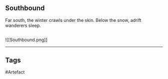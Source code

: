 ## Southbound
Far south, the winter crawls under the skin.
Below the snow, adrift wanderers sleep.
## 
![[Southbound.png]]

---
## Tags
#Artefact